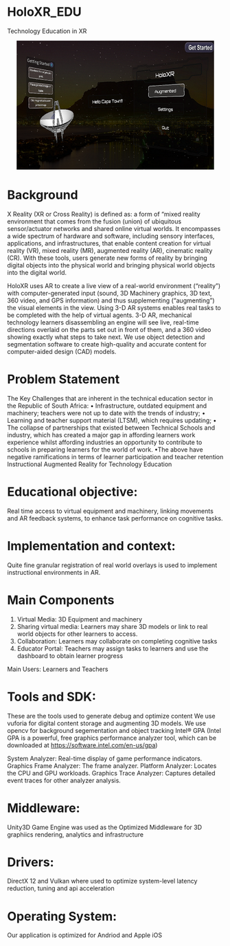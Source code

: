 # HoloXR_EDU
Technology Education in XR 
<p align="center">
  <img width="460" height="300" src="https://github.com/TebogoNakampe/HoloXR_EDU/blob/master/MainMenua.png">
</p>

# Background

X Reality (XR or Cross Reality) is defined as: a form of “mixed reality environment that comes from the fusion (union) of ubiquitous sensor/actuator networks and shared online virtual worlds. It encompasses a wide spectrum of hardware and software, including sensory interfaces, applications, and infrastructures, that enable content creation for virtual reality (VR), mixed reality (MR), augmented reality (AR), cinematic reality (CR). With these tools, users generate new forms of reality by bringing digital objects into the physical world and bringing physical world objects into the digital world.

HoloXR uses AR to create a live view of a real-world environment (“reality”) with computer-generated input (sound, 3D Machinery graphics, 3D text, 360 video, and GPS information) and thus supplementing (“augmenting”) the visual elements in the view.
Using 3-D AR systems enables real tasks to be completed with the help of virtual agents.  3-D AR, mechanical technology learners disassembling an engine will see live, real-time directions overlaid on the parts set out in front of them, and a 360 video showing exactly what steps to take next. We use object detection and segmentation software to create high-quality and accurate content for computer-aided design (CAD) models.

# Problem Statement

The Key Challenges that are inherent in the technical
education sector in the Republic of South Africa:
• Infrastructure, outdated equipment and machinery; teachers were not up to date
with the trends of industry;
• Learning and teacher support material (LTSM), which requires updating;
• The collapse of partnerships that existed between Technical Schools and
industry, which has created a major gap in affording learners work experience
whilst affording industries an opportunity to contribute to schools in preparing
learners for the world of work.
•The above have negative
ramifications in terms of learner participation and teacher retention
Instructional Augmented Reality for Technology Education 


# Educational objective:
Real time access to virtual equipment and machinery, linking movements and AR feedback systems, to enhance task performance on cognitive tasks.
# Implementation and context:
Quite fine granular registration of real world overlays is used to implement instructional environments in AR.

# Main Components
1. Virtual Media: 3D Equipment and machinery
2. Sharing virtual media: Learners may share 3D models or link to real world objects for other learners to access.
3. Collaboration: Learners may collaborate on completing cognitive tasks
4. Educator Portal: Teachers may assign tasks to learners and use the dashboard to obtain learner progress

Main Users: Learners and Teachers

# Tools and SDK: 
These are the tools used to generate debug and optimize content
We use vuforia for digital content storage and augmenting 3D models.
We use opencv for background segementation and object tracking
Intel® GPA
(Intel GPA is a powerful, free graphics performance analyzer tool, which can be downloaded at https://software.intel.com/en-us/gpa)

System Analyzer: Real-time display of game performance indicators.
Graphics Frame Analyzer: The frame analyzer.
Platform Analyzer: Locates the CPU and GPU workloads.
Graphics Trace Analyzer: Captures detailed event traces for other analyzer analysis.

# Middleware: 
Unity3D Game Engine was used as the Optimized Middleware for 3D graphiics rendering, analytics and infrastructure
# Drivers: 
DirectX 12 and Vulkan where used to optimize system-level latency reduction, tuning and api acceleration
# Operating System: 
Our application is optimized for Andriod and Apple iOS 
